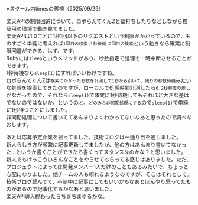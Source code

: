 ※スクール内timesの移植（2025/09/29）

楽天APIの制限回避について、ロボらんてくんZと壁打ちしたりなどしながら検証用の環境で動き見てました。  
楽天APIは1IDごとに1秒1回以下のリクエストという制限がかかっているので、ものすごく単純に考えれば`1回目の検索→1秒待機→2回目の検索`という動きなら確実に制限回避ができる、はず、です。  
Rubyには`sleep`というメソッドがあり、秒数指定で処理を一時中断させることができます。  
1秒待機なら`sleep(1)`にすればいいわけですね。  
ロボらんてくんZは`検索にかかった秒数を計測して1秒から引いて、残りの秒数待機`みたいな処理を提案してきたのですが、ローカルで処理時間計測したら`0.2秒程度の差`しかなかったので、それなら`sleep(1)`で確実に1秒待機してもそれほど大きな差はでないのではないか、というのと、`どのみち非同期処理にする`ので`sleep(1)`で単純に1秒待つことにしました。  
非同期処理について書いててあんまりよくわかってないなあと思ったので調べなおします。  

あとは応募予定企業を掘ってました。技術ブログは一通り目を通しました。  
新人らしき方が頻繁に記事更新してましたが、他の方はあんまり書いてなかった…というか書くことができたら書くってスタンスなのかな？と思いました。  
新人でもけっこういろんなことをやらせてもらってる感じはありました。ただ、プロジェクトによっては開発メンバー1人だけのこともあるみたいで、ちょっと心配になりました。他チームの人も頼れるようなのですが、そこはそれとして。  
技術ブログ読んでて、卒制中に記事にしてもいいかもなあとぼんやり思ってたものがあるので記事化するかなあと思いました。  
楽天API導入終わったらちまちまやるかな。

